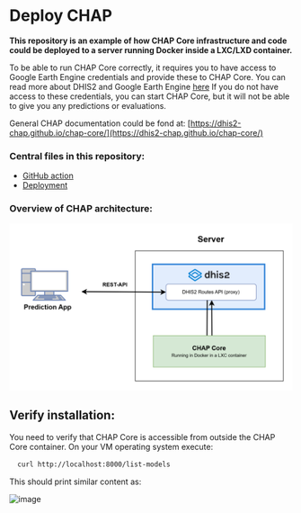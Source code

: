 # Deploy CHAP
**This repository is an example of how CHAP Core infrastructure and code could be deployed to a server running Docker inside a LXC/LXD container.**

To be able to run CHAP Core correctly, it requires you to have access to Google Earth Engine credentials and provide these to CHAP Core. You can read more about DHIS2 and Google Earth Engine [here](https://docs.dhis2.org/en/topics/tutorials/google-earth-engine-sign-up.html) If you do not have access to these credentials, you can start CHAP Core, but it will not be able to give you any predictions or evaluations.
 
General CHAP documentation could be fond at: [https://dhis2-chap.github.io/chap-core/](https://dhis2-chap.github.io/chap-core/)

### Central files in this repository:
- [GitHub action](.github/workflows/deploy_nrec.yml)
- [Deployment](./init.sh)

### Overview of CHAP architecture:

![CHAP_with_routes_without_climate_data_store drawio (2)](./documentation/chap_core_routes.png)


## Verify installation:

You need to verify that CHAP Core is accessible from outside the CHAP Core container. On your VM operating system execute:

```sh
  curl http://localhost:8000/list-models
```

This should print similar content as:

![image](https://github.com/user-attachments/assets/62a602fa-0fe9-411f-9700-879ae83e6436)
